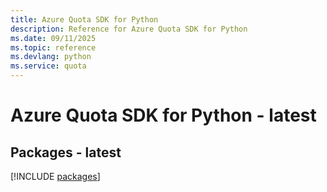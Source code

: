 ```yaml
---
title: Azure Quota SDK for Python
description: Reference for Azure Quota SDK for Python
ms.date: 09/11/2025
ms.topic: reference
ms.devlang: python
ms.service: quota
---
```

# Azure Quota SDK for Python - latest
## Packages - latest
[!INCLUDE [packages](quota-index.md)]